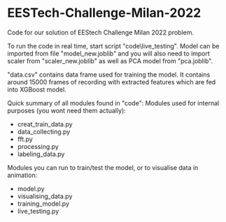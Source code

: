 # EESTech-Challenge-Milan-2022

Code for our solution of EEStech Challenge Milan 2022 problem.

To run the code in real time, start script "code\live_testing". Model can be imported from file "model_new.joblib" and you will also need to import scaler from "scaler_new.joblib" as well as PCA model from "pca.joblib".

"data.csv" contains data frame used for training the model. It contains around 15000 frames of recording with extracted features which are fed into XGBoost model.

Quick summary of all modules found in "code":
Modules used for internal purposes (you wont need them actually):
- creat_train_data.py
- data_collecting.py
- fft.py
- processing.py
- labeling_data.py

Modules you can run to train/test the model, or to visualise data in animation:
- model.py
- visualising_data.py
- training_model.py
- live_testing.py
